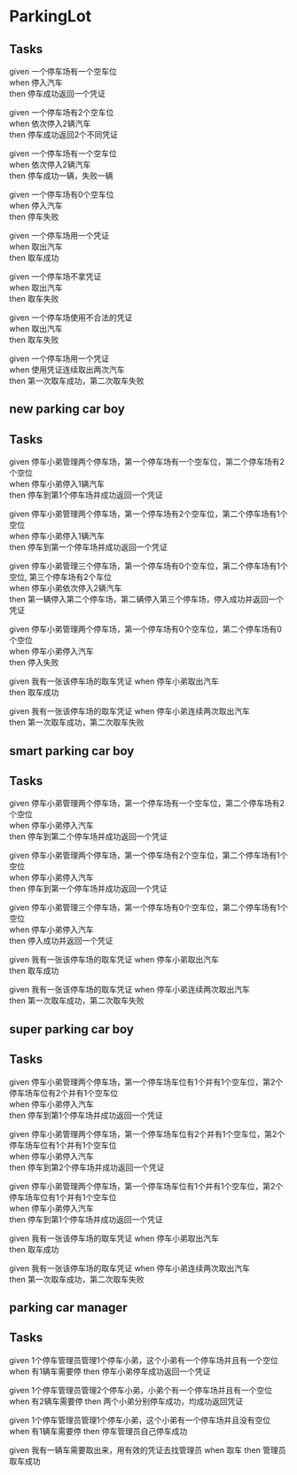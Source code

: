 # ParkingLot
## Tasks
given 一个停车场有一个空车位  
when 停入汽车  
then 停车成功返回一个凭证  

given 一个停车场有2个空车位  
when 依次停入2辆汽车  
then 停车成功返回2个不同凭证  

given 一个停车场有一个空车位  
when 依次停入2辆汽车  
then 停车成功一辆，失败一辆  

given 一个停车场有0个空车位  
when 停入汽车  
then 停车失败  

given 一个停车场用一个凭证  
when 取出汽车  
then 取车成功  

given 一个停车场不拿凭证  
when 取出汽车  
then 取车失败  

given 一个停车场使用不合法的凭证  
when 取出汽车  
then 取车失败  

given 一个停车场用一个凭证  
when 使用凭证连续取出两次汽车  
then 第一次取车成功，第二次取车失败    

## new parking car boy  
## Tasks  
given 停车小弟管理两个停车场，第一个停车场有一个空车位，第二个停车场有2个空位  
when 停车小弟停入1辆汽车  
then 停车到第1个停车场并成功返回一个凭证  

given 停车小弟管理两个停车场，第一个停车场有2个空车位，第二个停车场有1个空位  
when 停车小弟停入1辆汽车    
then 停车到第一个停车场并成功返回一个凭证  

given 停车小弟管理三个停车场，第一个停车场有0个空车位，第二个停车场有1个空位, 第三个停车场有2个车位  
when 停车小弟依次停入2辆汽车  
then 第一辆停入第二个停车场，第二辆停入第三个停车场，停入成功并返回一个凭证  

given 停车小弟管理两个停车场，第一个停车场有0个空车位，第二个停车场有0个空位  
when 停车小弟停入汽车  
then 停入失败  

given 我有一张该停车场的取车凭证 
when 停车小弟取出汽车  
then 取车成功

given 我有一张该停车场的取车凭证 
when 停车小弟连续两次取出汽车  
then 第一次取车成功，第二次取车失败  

## smart parking car boy
## Tasks  
given 停车小弟管理两个停车场，第一个停车场有一个空车位，第二个停车场有2个空位  
when 停车小弟停入汽车  
then 停车到第二个停车场并成功返回一个凭证  

given 停车小弟管理两个停车场，第一个停车场有2个空车位，第二个停车场有1个空位  
when 停车小弟停入汽车    
then 停车到第一个停车场并成功返回一个凭证  

given 停车小弟管理三个停车场，第一个停车场有0个空车位，第二个停车场有1个空位  
when 停车小弟停入汽车  
then 停入成功并返回一个凭证  

given 我有一张该停车场的取车凭证 
when 停车小弟取出汽车  
then 取车成功

given 我有一张该停车场的取车凭证 
when 停车小弟连续两次取出汽车  
then 第一次取车成功，第二次取车失败  

## super parking car boy
## Tasks  
given 停车小弟管理两个停车场，第一个停车场车位有1个并有1个空车位，第2个停车场车位有2个并有1个空车位  
when 停车小弟停入汽车  
then 停车到第1个停车场并成功返回一个凭证  

given 停车小弟管理两个停车场，第一个停车场车位有2个并有1个空车位，第2个停车场车位有1个并有1个空车位  
when 停车小弟停入汽车  
then 停车到第2个停车场并成功返回一个凭证  

given 停车小弟管理两个停车场，第一个停车场车位有1个并有1个空车位，第2个停车场车位有1个并有1个空车位  
when 停车小弟停入汽车  
then 停车到第1个停车场并成功返回一个凭证   

given 我有一张该停车场的取车凭证 
when 停车小弟取出汽车  
then 取车成功

given 我有一张该停车场的取车凭证 
when 停车小弟连续两次取出汽车  
then 第一次取车成功，第二次取车失败  

## parking car manager
## Tasks
given 1个停车管理员管理1个停车小弟，这个小弟有一个停车场并且有一个空位
when 有1辆车需要停
then 停车小弟停车成功返回一个凭证

given 1个停车管理员管理2个停车小弟，小弟个有一个停车场并且有一个空位
when 有2辆车需要停
then 两个小弟分别停车成功，均成功返回凭证

given 1个停车管理员管理1个停车小弟，这个小弟有一个停车场并且没有空位
when 有1辆车需要停
then 停车管理员自己停车成功

given 我有一辆车需要取出来，用有效的凭证去找管理员
when 取车
then 管理员取车成功

